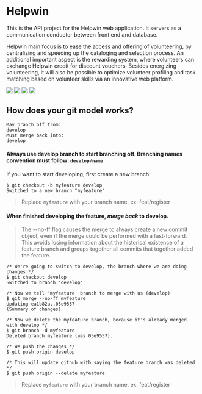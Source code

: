 # Helpwin
This is the API project for the Helpwin web application. It servers as a communication conductor between front end and database.

Helpwin main focus is to ease the access and offering of volunteering, by centralizing and speeding up the cataloging and selection process. An additional important aspect is the rewarding system, where volunteers can exchange Helpwin credit for discount vouchers.
Besides energizing volunteering, it will also be possible to optimize volunteer profiling and task matching based on volunteer skills via an innovative web platform.

<img src="https://image.prntscr.com/image/yv4iA2iQQlCTWq8CKP_Eig.png" />
<img src="https://image.prntscr.com/image/_OcIWkQ1SIePwY3M94uCFg.png" />
<img src="https://image.prntscr.com/image/zQAeudwtT-OO6J5rI8LqtA.png" />
<img src="https://image.prntscr.com/image/4nEeiXNDSN2T-1wfdx-2JA.png" />

## How does your git model works?
```
May branch off from:
develop
Must merge back into:
develop
```

#### Always use develop branch to start branching off. Branching names convention must follow: `develop/name`

If you want to start developing, first create a new branch:

```
$ git checkout -b myfeature develop
Switched to a new branch "myfeature"
```

> Replace `myfeature` with your branch name, ex: feat/register

#### When finished developing the feature, ***merge back*** to develop.

> The --no-ff flag causes the merge to always create a new commit object, even if the merge could be performed with a fast-forward. This avoids losing information about the historical existence of a feature branch and groups together all commits that together added the feature.

```
/* We're going to switch to develop, the branch where we are doing changes */
$ git checkout develop
Switched to branch 'develop'

/* Now we tell 'myfeature' branch to merge with us (develop)
$ git merge --no-ff myfeature
Updating ea1b82a..05e9557
(Summary of changes)

/* Now we delete the myfeature branch, because it's already merged with develop */
$ git branch -d myfeature
Deleted branch myfeature (was 05e9557).

/* We push the changes */
$ git push origin develop

/* This will update github with saying the feature branch was deleted */
$ git push origin --delete myfeature

```

> Replace `myfeature` with your branch name, ex: feat/register
